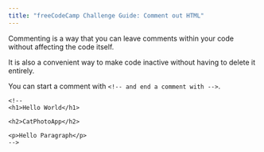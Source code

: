 ```yaml
---
title: "freeCodeCamp Challenge Guide: Comment out HTML"
---
```


Commenting is a way that you can leave comments within your code without affecting the code itself.

It is also a convenient way to make code inactive without having to delete it entirely.

You can start a comment with `<!-- and end a comment with -->`.

    <!--
    <h1>Hello World</h1>

    <h2>CatPhotoApp</h2>

    <p>Hello Paragraph</p>
    -->
